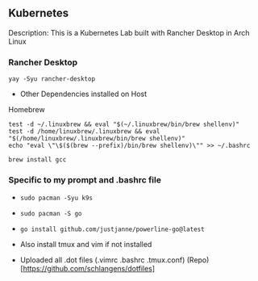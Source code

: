 
## Kubernetes

Description: This is a Kubernetes Lab built with Rancher Desktop in Arch Linux

### Rancher Desktop

``yay -Syu rancher-desktop``

- Other Dependencies installed on Host

Homebrew

```
test -d ~/.linuxbrew && eval "$(~/.linuxbrew/bin/brew shellenv)"
test -d /home/linuxbrew/.linuxbrew && eval "$(/home/linuxbrew/.linuxbrew/bin/brew shellenv)"
echo "eval \"\$($(brew --prefix)/bin/brew shellenv)\"" >> ~/.bashrc
```

``brew install gcc``

### Specific to my prompt and .bashrc file
- ``sudo pacman -Syu k9s``
- ``sudo pacman -S go``
- ``go install github.com/justjanne/powerline-go@latest``


- Also install tmux and vim if not installed

- Uploaded all .dot files (.vimrc .bashrc .tmux.conf) (Repo)[https://github.com/schlangens/dotfiles]


